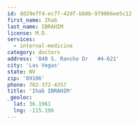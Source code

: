 ```yaml
---
id: dd29e7f4-ec77-42df-bb0b-979066ee5c12
first_name: Ihab
last_name: IBRAHIM
license: M.D.
services:
  - internal-medicine
category: doctors
address: '840 S. Rancho Dr   #4-621'
city: 'Las Vegas'
state: NV
zip: '89106'
phone: 702-372-4357
title: 'Ihab IBRAHIM'
_geoloc:
  lat: 36.1961
  lng: -115.196
---
```

